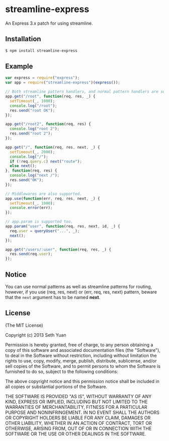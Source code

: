 # streamline-express

An Express 3.x patch for using streamline.

## Installation

```bash
$ npm install streamline-express
```

## Example

```js
var express = require("express");
var app = require("streamline-express")(express());

// Both streamline pattern handlers, and normal pattern handlers are supported.
app.get("/root", function(req, res, _) {
  setTimeout(_, 1000);
  console.log("/root");
  res.send("root OK");
});

app.get("/root2", function(req, res) {
  console.log("root 2");
  res.send("root 2");
});

app.get("/", function(req, res, next, _) {
  setTimeout(_, 2000);
  console.log("/");
  if (!req.query.c) next("route");
  else next();
}, function(req, res) {
  console.log("next /");
  res.send("OK");
});

// Middlewares are also supported.
app.use(function(err, req, res, next, _) {
  setTimeout(_, 1000);
  console.error(err);
});

// app.param is supported too.
app.param("user", function(req, res, next, id, _) {
  req.user = queryUser("...", _);
  next();
});

app.get("/users/:user", function(req, res, _) {
  res.send(req.user);
});
```

## Notice

You can use normal patterns as well as streamline patterns for routing, however, if you use (req, res, next) or (err, req, res, next) pattern, beware that the `next` argument has to be named **next**.

## License

(The MIT License)

Copyright (c) 2013 Seth Yuan

Permission is hereby granted, free of charge, to any person obtaining a copy
of this software and associated documentation files (the "Software"), to deal
in the Software without restriction, including without limitation the rights
to use, copy, modify, merge, publish, distribute, sublicense, and/or sell
copies of the Software, and to permit persons to whom the Software is
furnished to do so, subject to the following conditions:

The above copyright notice and this permission notice shall be included in
all copies or substantial portions of the Software.

THE SOFTWARE IS PROVIDED "AS IS", WITHOUT WARRANTY OF ANY KIND, EXPRESS OR
IMPLIED, INCLUDING BUT NOT LIMITED TO THE WARRANTIES OF MERCHANTABILITY,
FITNESS FOR A PARTICULAR PURPOSE AND NONINFRINGEMENT. IN NO EVENT SHALL THE
AUTHORS OR COPYRIGHT HOLDERS BE LIABLE FOR ANY CLAIM, DAMAGES OR OTHER
LIABILITY, WHETHER IN AN ACTION OF CONTRACT, TORT OR OTHERWISE, ARISING FROM,
OUT OF OR IN CONNECTION WITH THE SOFTWARE OR THE USE OR OTHER DEALINGS IN
THE SOFTWARE.
